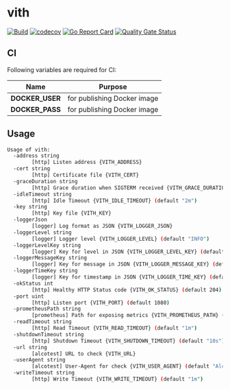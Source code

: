# vith

[![Build](https://github.com/ViBiOh/vith/workflows/Build/badge.svg)](https://github.com/ViBiOh/vith/actions)
[![codecov](https://codecov.io/gh/ViBiOh/vith/branch/master/graph/badge.svg)](https://codecov.io/gh/ViBiOh/vith)
[![Go Report Card](https://goreportcard.com/badge/github.com/ViBiOh/vith)](https://goreportcard.com/report/github.com/ViBiOh/vith)
[![Quality Gate Status](https://sonarcloud.io/api/project_badges/measure?project=ViBiOh_vith&metric=alert_status)](https://sonarcloud.io/dashboard?id=ViBiOh_vith)

## CI

Following variables are required for CI:

|      Name       |           Purpose           |
| :-------------: | :-------------------------: |
| **DOCKER_USER** | for publishing Docker image |
| **DOCKER_PASS** | for publishing Docker image |

## Usage

```bash
Usage of vith:
  -address string
        [http] Listen address {VITH_ADDRESS}
  -cert string
        [http] Certificate file {VITH_CERT}
  -graceDuration string
        [http] Grace duration when SIGTERM received {VITH_GRACE_DURATION} (default "30s")
  -idleTimeout string
        [http] Idle Timeout {VITH_IDLE_TIMEOUT} (default "2m")
  -key string
        [http] Key file {VITH_KEY}
  -loggerJson
        [logger] Log format as JSON {VITH_LOGGER_JSON}
  -loggerLevel string
        [logger] Logger level {VITH_LOGGER_LEVEL} (default "INFO")
  -loggerLevelKey string
        [logger] Key for level in JSON {VITH_LOGGER_LEVEL_KEY} (default "level")
  -loggerMessageKey string
        [logger] Key for message in JSON {VITH_LOGGER_MESSAGE_KEY} (default "message")
  -loggerTimeKey string
        [logger] Key for timestamp in JSON {VITH_LOGGER_TIME_KEY} (default "time")
  -okStatus int
        [http] Healthy HTTP Status code {VITH_OK_STATUS} (default 204)
  -port uint
        [http] Listen port {VITH_PORT} (default 1080)
  -prometheusPath string
        [prometheus] Path for exposing metrics {VITH_PROMETHEUS_PATH} (default "/metrics")
  -readTimeout string
        [http] Read Timeout {VITH_READ_TIMEOUT} (default "1m")
  -shutdownTimeout string
        [http] Shutdown Timeout {VITH_SHUTDOWN_TIMEOUT} (default "10s")
  -url string
        [alcotest] URL to check {VITH_URL}
  -userAgent string
        [alcotest] User-Agent for check {VITH_USER_AGENT} (default "Alcotest")
  -writeTimeout string
        [http] Write Timeout {VITH_WRITE_TIMEOUT} (default "1m")
```
